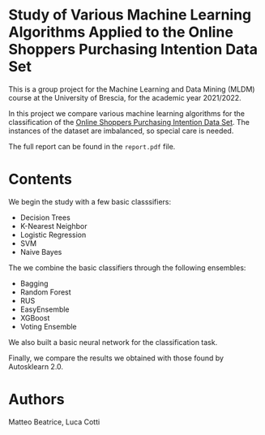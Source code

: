 # Study of Various Machine Learning Algorithms Applied to the Online Shoppers Purchasing Intention Data Set

This is a group project for the Machine Learning and Data Mining (MLDM) course at the University of Brescia, for the academic year 2021/2022.

In this project we compare various machine learning algorithms for the classification of the [Online
Shoppers Purchasing Intention Data Set](https://archive.ics.uci.edu/ml/datasets/Online+Shoppers+Purchasing+Intention+Dataset).
The instances of the dataset are imbalanced, so special care is needed. 

The full report can be found in the `report.pdf` file.

# Contents

We begin the study with a few basic classsifiers:
- Decision Trees
- K-Nearest Neighbor
- Logistic Regression
- SVM
- Naive Bayes

The we combine the basic classifiers through the following ensembles:
- Bagging
- Random Forest
- RUS
- EasyEnsemble
- XGBoost
- Voting Ensemble

We also built a basic neural network for the classification task.

Finally, we compare the results we obtained with those found by Autosklearn 2.0.

# Authors

Matteo Beatrice, Luca Cotti
